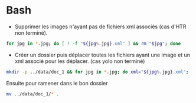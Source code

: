 # Bash

- Supprimer les images n'ayant pas de fichiers xml associés (cas d'HTR non terminé).
```bash
for jpg in *.jpg; do [ ! -f "${jpg%.jpg}.xml" ] && rm "$jpg"; done
```

- Créer un dossier puis déplacer toutes les fichiers ayant une image et un xml associé pour les déplacer. (cas yolo non terminé)
```bash
mkdir -p ../data/doc_1 && for jpg in *.jpg; do xml="${jpg%.jpg}.xml"; [ -f "$xml" ] && mv "$jpg" "$xml" ../data/doc_1/; done
```
Ensuite pour ramener dans le bon dossier 
```bash
mv ../data/doc_1/* .
```
